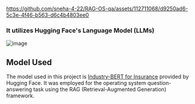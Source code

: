 

https://github.com/sneha-4-22/RAG-OS-qa/assets/112711068/d9250ad6-5c3e-4f46-b563-d6c4b4803ee0


### It utilizes Hugging Face's Language Model (LLMs) 



![image](https://github.com/sneha-4-22/RAG-OS-qa/assets/112711068/749d4468-ca67-4c54-9777-8f3673104151)

## Model Used

The model used in this project is [Industry-BERT for Insurance](https://huggingface.co/llmware/industry-bert-insurance-v0.1) provided by Hugging Face. It was employed for the operating system question-answering task using the RAG (Retrieval-Augmented Generation) framework.
